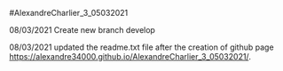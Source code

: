 #AlexandreCharlier_3_05032021


08/03/2021
Create new branch develop

08/03/2021
updated the readme.txt file after the creation of github page
https://alexandre34000.github.io/AlexandreCharlier_3_05032021/.